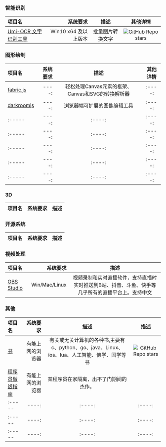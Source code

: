 ### 智能识别

| 项目名| 系统要求| 描述 |其他详情 |
| :-----| ----: | :----: |:----: |
| [Umi-OCR 文字识别工具](https://github.com/hiroi-sora/Umi-OCR) | Win10 x64 及以上版本 | 批量图片转换文字 |![GitHub Repo stars](https://img.shields.io/github/stars/hiroi-sora/Umi-OCR?style=social)|


### 图形绘制

| 项目名| 系统要求| 描述 | 其他详情 |
| :-----| ----: | :----: | :----: |
| [fabric.js](http://fabricjs.com/)| ----: | 轻松处理Canvas元素的框架、Canvas和SVG的转换解析器 | :----: |
| [darkroomjs](https://github.com/MattKetmo/darkroomjs)| ----: | 浏览器端可扩展的图像编辑工具 | :----: |
| :-----| ----: | :----: | :----: |
| :-----| ----: | :----: | :----: |
| :-----| ----: | :----: | :----: |
| :-----| ----: | :----: | :----: |
| :-----| ----: | :----: | :----: |


### 3D

| 项目名| 系统要求| 描述 |
| :-----| ----: | :----: |

### 开源系统

| 项目名| 系统要求| 描述 |
| :-----| ----: | :----: |

### 视频处理

| 项目名| 系统要求| 描述 |
| :-----| ----: | :----: |
| [OBS Studio](https://obsproject.com/)| Win/Mac/Linux | 视频录制和实时直播软件，支持直播时实时推送到B站、抖音、斗鱼、快手等几乎所有的直播平台上。支持中文 |


### 其他

| 项目名| 系统要求| 描述 |描述 |
| :-----| ----: | :----: |:----: |
| [书](https://github.com/mymmsc/books) | 有能上网的浏览器 | 有关或无关计算机的各种书,主要有c、python、go、java、Linux、ios、lua、人工智能、佛学、国学等书| ![GitHub Repo stars](https://img.shields.io/github/stars/mymmsc/books?style=social) |
| [程序员做饭指南](https://github.com/Anduin2017/HowToCook)| 有能上网的浏览器 | 某程序员在家隔离，出不了门期间的杰作。 |
| :-----| ----: | :----: |:----: |
| :-----| ----: | :----: |:----: |
| :-----| ----: | :----: |:----: |